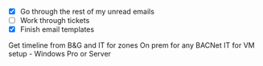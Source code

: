 - [x] Go through the rest of my unread emails
- [ ] Work through tickets
- [x] Finish email templates

Get timeline from 
B&G and IT for zones
On prem for any BACNet
IT for VM setup - Windows Pro or Server
